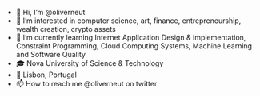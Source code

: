 - 👋 Hi, I’m @oliverneut
- 👀 I’m interested in computer science, art, finance, entrepreneurship, wealth creation, crypto assets
- 🌱 I’m currently learning Internet Application Design & Implementation, Constraint Programming, Cloud Computing Systems, Machine Learning and Software Quality
- 🎓 Nova University of Science & Technology
- 📍 Lisbon, Portugal
- 📫 How to reach me @oliverneut on twitter

<!---
oliverneut/oliverneut is a ✨ special ✨ repository because its `README.md` (this file) appears on your GitHub profile.
You can click the Preview link to take a look at your changes.
--->
